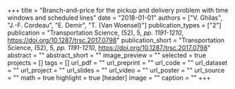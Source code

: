 +++
title = "Branch-and-price for the pickup and delivery problem with time windows and scheduled lines"
date = "2018-01-01"
authors = ["V. Ghilas", "J.-F. Cordeau", "E. Demir", "T. {Van Woensel}"]
publication_types = ["2"]
publication = "Transportation Science, (52), 5, _pp. 1191-1210_, https://doi.org/10.1287/trsc.2017.0798"
publication_short = "Transportation Science, (52), 5, _pp. 1191-1210_, https://doi.org/10.1287/trsc.2017.0798"
abstract = ""
abstract_short = ""
image_preview = ""
selected = true
projects = []
tags = []
url_pdf = ""
url_preprint = ""
url_code = ""
url_dataset = ""
url_project = ""
url_slides = ""
url_video = ""
url_poster = ""
url_source = ""
math = true
highlight = true
[header]
image = ""
caption = ""
+++
